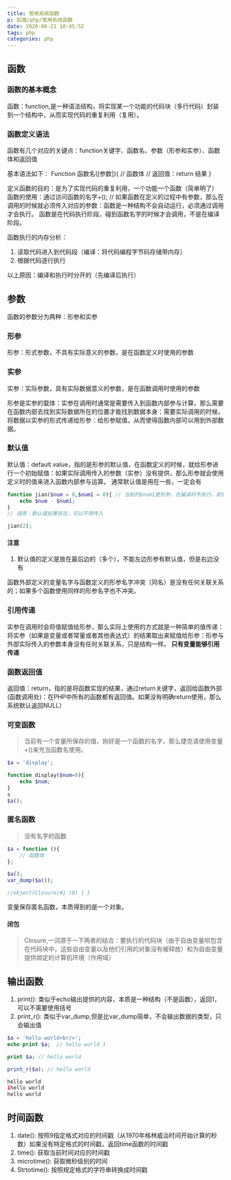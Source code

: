 ```yaml
---
title: 常用系统函数
p: 后端/php/常用系统函数
date: 2020-06-21 10:45:52
tags: php
categories: php
---
```

## 函数

### 函数的基本概念

函数：function,是一种语法结构，将实现某一个功能的代码块（多行代码）封装到一个结构中，从而实现代码的重复利用（复用）。

### 函数定义语法

函数有几个对应的关键点：function关键字、函数名、参数（形参和实参）、函数体和返回值

基本语法如下：
Function 函数名([参数]){
    // 函数体
    // 返回值：return 结果
}

定义函数的目的：是为了实现代码的重复利用，一个功能一个函数（简单明了）
函数的使用：通过访问函数的名字+(); // 如果函数在定义的过程中有参数，那么在调用的时候就必须传入对应的参数：函数是一种结构不会自动运行，必须通过调用才会执行。
函数是在代码执行阶段，碰到函数名字的时候才会调用，不是在编译阶段。

函数执行的内存分析：

1. 读取代码进入到代码段（编译：将代码编程字节码存储带内存）
2. 根据代码逐行执行

以上原因：编译和执行时分开的（先编译后执行）

## 参数

函数的参数分为两种：形参和实参

### 形参

形参：形式参数，不具有实际意义的参数，是在函数定义时使用的参数

### 实参

实参：实际参数，具有实际数据意义的参数，是在函数调用时使用的参数

形参是实参的载体：实参在调用时通常是需要传入到函数内部参与计算，那么需要在函数内部去找到实际数据所在的位置才能找到数据本身：需要实际调用的时候，将数据以实参的形式传递给形参：给形参赋值，从而使得函数内部可以用到外部数据。

### 默认值

默认值：default value，指的是形参的默认值，在函数定义的时候，就给形参进行一个初始赋值：如果实际调用传入的参数（实参）没有提供，那么形参就会使用定义时的值来进入函数内部参与运算。
通常默认值是用在一些，一定会有

```php
function jian($num = 0,$num1 = 0){ // 当前的$num1是形参，在编译时不执行，即便执行也是在jian函数内部，不会与玩不的$num1变量冲突
    echo $num - $num1;
}
// 调用：默认值如果存在，可以不用传入

jian(2);
```

#### 注意

1. 默认值的定义是放在最后边的（多个），不能左边形参有默认值，但是右边没有

函数外部定义的变量名字与函数定义的形参名字冲突（同名）是没有任何关联关系的；如果多个函数使用同样的形参名字也不冲突。

### 引用传递

实参在调用时会将值赋值给形参，那么实际上使用的方式就是一种简单的值传递：将实参（如果是变量或者常量或者其他表达式）的结果取出来赋值给形参：形参与外部实际传入的参数本身没有任何关联关系，只是结构一样。
**只有变量能够引用传递**

### 函数返回值

返回值：return，指的是将函数实现的结果，通过return关键字，返回给函数外部(函数调用处)：在PHP中所有的函数都有返回值。如果没有明确return使用，那么系统默认返回NULL）

### 可变函数

> 当前有一个变量所保存的值，刚好是一个函数的名字，那么捷克语使用变量+()来充当函数名使用。

```php
$a = 'display';

function display($num=0){
    echo $num;
}
s
$a();
```

### 匿名函数

> 没有名字的函数

```php
$a = function (){
    // 函数体
};

$a();
var_dump($a());

//object(Closure)#1 (0) { }  
```

变量保存匿名函数，本质得到的是一个对象。

#### 闭包

> Closure,一词源于一下两者的结合：要执行的代码块（由于自由变量呗包含在代码块中，这些自由变量以及他们引用的对象没有被释放）和为自由变量提供绑定的计算机环境（作用域）

## 输出函数

1. print(): 类似于echo输出提供的内容，本质是一种结构（不是函数），返回1，可以不需要使用括号
2. print_r(): 类似于var_dump,但是比var_dump简单，不会输出数据的类型，只会输出值

```php
$a = 'hello world<br/>';
echo print $a;  // hello world 1

print $a; // hello world

print_r($a); // hello world

hello world
1hello world
hello world
```

## 时间函数

1. date(): 按照9指定格式对应的时间戳（从1970年格林威治时间开始计算的秒数）如果没有特定格式的时间戳，返回time函数的时间戳
2. time(): 获取当前时间对应的时间戳
3. microtime(): 获取微秒级别的时间
4. Strtotime(): 按照规定格式的字符串转换成时间戳
